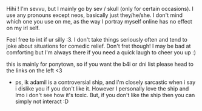 Hihi ! 
I'm sevvu, but I mainly go by sev / skull (only for certain occasions).
I use any pronouns except neos, basically just they/he/she. I don't mind which one you use on me, as the way I portray myself online has no effect on my irl self.

Feel free to int if ur silly :3. I don't take things seriously often and tend to joke about situations for comedic relief. Don't fret though! I may be bad at comforting but I'm always there if you need a quick laugh to cheer you up :)

this is mainly for ponytown, so if you want the b4i or dni list please head to the links on the left <3
<!---
sevvu/sevvu is a ✨ special ✨ repository because its `README.md` (this file) appears on your GitHub profile.
You can click the Preview link to take a look at your changes.
--->
- ps, ik adamil is a controversial ship, and i'm closely sarcastic when i say i dislike you if you don't like it. However I personally love the ship and Imo i don't see how it's toxic. But, if you don't like the ship then you can simply not interact :D
